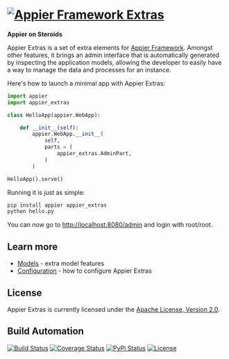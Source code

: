 # [![Appier Framework Extras](res/logo.png)](http://appier-extras.hive.pt)

**Appier on Steroids**

Appier Extras is a set of extra elements for [Appier Framework](http://appier.hive.pt).
Amongst other features, it brings an admin interface that is automatically generated
by inspecting the application models, allowing the developer to easily have a way to manage
the data and processes for an instance.

Here's how to launch a minimal app with Appier Extras:

```python
import appier
import appier_extras

class HelloApp(appier.WebApp):

    def __init__(self):
        appier.WebApp.__init__(
            self,
            parts = (
                appier_extras.AdminPart,
            )
        )

HelloApp().serve()
```

Running it is just as simple:

```bash
pip install appier appier_extras
python hello.py
```

You can now go to [http://localhost:8080/admin](http://localhost:8080/admin) and login with root/root.

## Learn more

* [Models](doc/models.md) - extra model features
* [Configuration](doc/configuration.md) - how to configure Appier Extras

## License

Appier Extras is currently licensed under the [Apache License, Version 2.0](http://www.apache.org/licenses/).

## Build Automation

[![Build Status](https://travis-ci.org/hivesolutions/appier_extras.svg?branch=master)](https://travis-ci.org/hivesolutions/appier_extras)
[![Coverage Status](https://coveralls.io/repos/hivesolutions/appier_extras/badge.svg?branch=master)](https://coveralls.io/r/hivesolutions/appier_extras?branch=master)
[![PyPi Status](https://img.shields.io/pypi/v/appier_extras.svg)](https://pypi.python.org/pypi/appier_extras)
[![License](https://img.shields.io/badge/license-Apache%202.0-blue.svg)](https://www.apache.org/licenses/)
